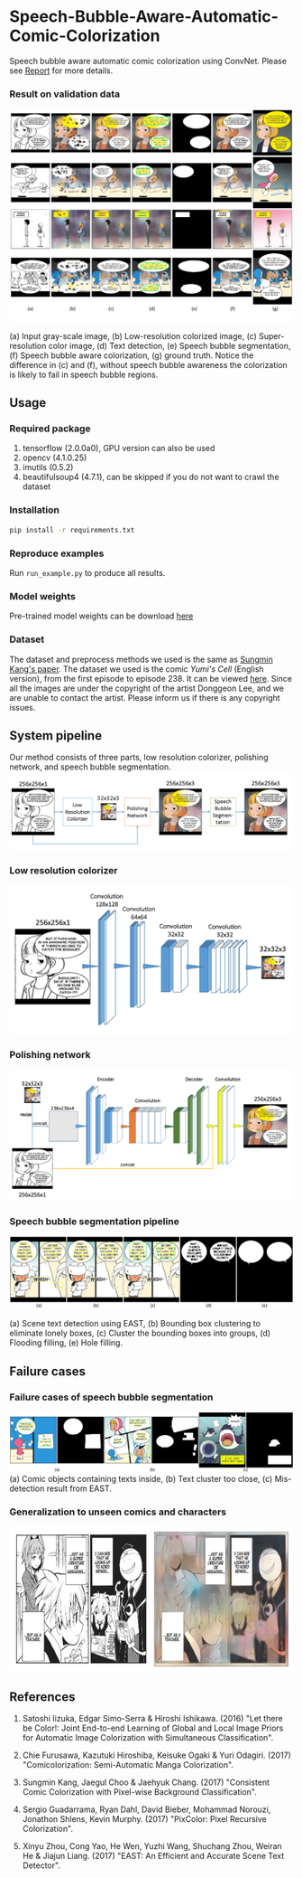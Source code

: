 # Speech-Bubble-Aware-Automatic-Comic-Colorization
Speech bubble aware automatic comic colorization using ConvNet. Please see [Report](./Final_report.pdf) for more details.

### Result on validation data
![](./images/result.jpg/)

(a) Input gray-scale image, (b) Low-resolution colorized image, (c) Super-resolution color image, (d) Text detection, (e) Speech bubble segmentation, (f) Speech bubble aware colorization, (g) ground truth. Notice the difference in (c) and (f), without speech bubble awareness the colorization is likely to fail in speech bubble regions.

## Usage
### Required package
1. tensorflow (2.0.0a0), GPU version can also be used
2. opencv (4.1.0.25)
3. imutils (0.5.2)
4. beautifulsoup4 (4.7.1), can be skipped if you do not want to crawl the dataset

### Installation
```bash
pip install -r requirements.txt
```

### Reproduce examples
Run `run_example.py` to produce all results.

### Model weights
Pre-trained model weights can be download [here](https://drive.google.com/file/d/13MbuQ2isqSy2dNWCTwrn97FmX7W5TA6q/)

### Dataset
The dataset and preprocess methods we used is the same as [Sungmin Kang's paper](https://nips2017creativity.github.io/doc/Consistent_Comic_Colorization.pdf). The dataset we used is the comic *Yumi's Cell* (English version), from the first episode to episode 238. It can be viewed [here](https://www.webtoons.com/en/romance/yumi-cell/list?title_no=478). Since all the images are under the copyright of the artist Donggeon Lee, and we are unable to contact the artist. Please inform us if there is any copyright issues. 

## System pipeline

Our method consists of three parts, low resolution colorizer, polishing network, and speech bubble segmentation.
![](./images/system_pipeline.png/)

### Low resolution colorizer
![](./images/low_res_colorizer.png/)

### Polishing network
![](./images/polishing_network.png/)

### Speech bubble segmentation pipeline
![](./images/speech_bubble_segmentation_pipeline.jpg/)

(a) Scene text detection using EAST, (b) Bounding box clustering to eliminate lonely boxes, (c) Cluster the bounding boxes into groups, (d) Flooding filling, (e) Hole filling.

## Failure cases
### Failure cases of speech bubble segmentation
![](./images/speech_bubble_segmentation_failure.jpg/)
(a) Comic objects containing texts inside, (b) Text cluster too close, (c) Mis-detection result from EAST.

### Generalization to unseen comics and characters
![](./images/generalization.jpg/)

## References
1. Satoshi Iizuka, Edgar Simo-Serra & Hiroshi Ishikawa. (2016) "Let there be Color!: Joint End-to-end Learning of Global and Local Image Priors for Automatic Image Colorization with Simultaneous Classification".

2. Chie Furusawa, Kazutuki Hiroshiba, Keisuke Ogaki & Yuri Odagiri. (2017) "Comicolorization: Semi-Automatic Manga Colorization".

3. Sungmin Kang, Jaegul Choo & Jaehyuk Chang. (2017) "Consistent Comic Colorization with Pixel-wise Background Classification".

4. Sergio Guadarrama, Ryan Dahl, David Bieber, Mohammad Norouzi, Jonathon Shlens, Kevin Murphy. (2017) "PixColor: Pixel Recursive Colorization".

5. Xinyu Zhou, Cong Yao, He Wen, Yuzhi Wang, Shuchang Zhou, Weiran He & Jiajun Liang. (2017) "EAST: An Efficient and Accurate Scene Text Detector".